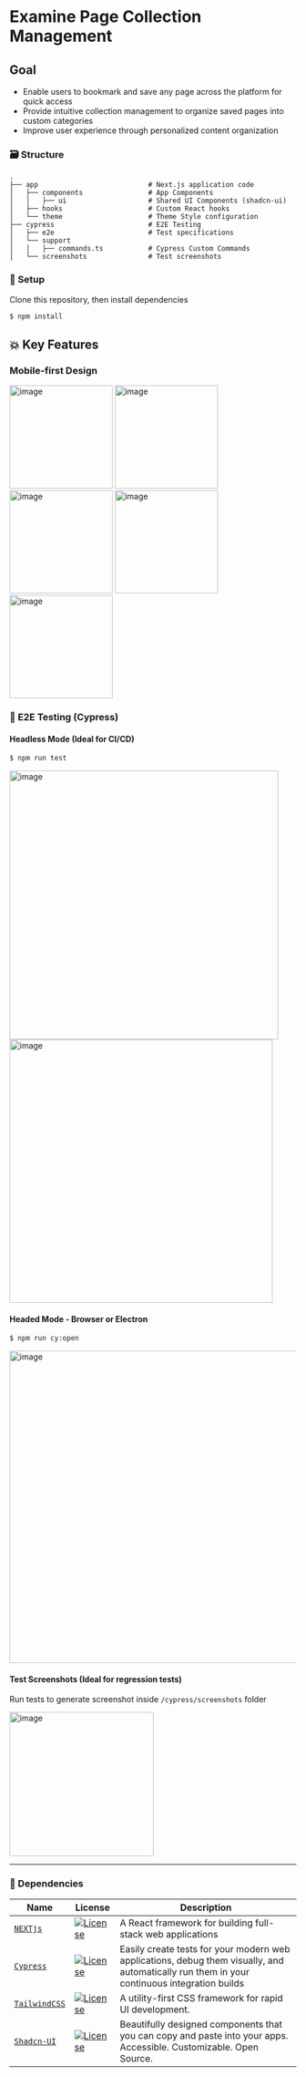 # Examine Page Collection Management

## Goal
- Enable users to bookmark and save any page across the platform for quick access
- Provide intuitive collection management to organize saved pages into custom categories
- Improve user experience through personalized content organization

### 🗃️ Structure
    .
    ├── app                           # Next.js application code
    │   ├── components                # App Components
    │   │   ├── ui                    # Shared UI Components (shadcn-ui)
    │   ├── hooks                     # Custom React hooks
    │   └── theme                     # Theme Style configuration
    ├── cypress                       # E2E Testing
    │   ├── e2e                       # Test specifications
    │   └── support                  
    │   │   ├── commands.ts           # Cypress Custom Commands
    │   └── screenshots               # Test screenshots

### :wrench: Setup

Clone this repository, then install dependencies

```bash
$ npm install
```

## :boom: Key Features

### Mobile-first Design
<img width="181" alt="image" src="https://github.com/user-attachments/assets/7cfe1de4-b597-4ce7-ad13-03870121031f">
<img width="181" alt="image" src="https://github.com/user-attachments/assets/4be8bc34-f187-4743-914c-94dc1ee4f2d0">
<img width="181" alt="image" src="https://github.com/user-attachments/assets/f37ac1af-5271-474f-b7c7-008b9addfd8c">
<img width="181" alt="image" src="https://github.com/user-attachments/assets/709d9fa1-e56e-47df-b52f-b2c2b3c577f9">
<img width="181" alt="image" src="https://github.com/user-attachments/assets/11ee5708-47ce-4c59-a6e7-f85bdd4b0326">



###  🧪  E2E Testing (Cypress)

#### Headless Mode (Ideal for CI/CD)
```bash
$ npm run test
```
<img width="472" alt="image" src="https://github.com/user-attachments/assets/042c2c98-7e41-4004-991a-cbaee69084f7">

<img width="462" alt="image" src="https://github.com/user-attachments/assets/3497a233-c13d-4e4a-8500-001a8b4a4408">


#### Headed Mode - Browser or Electron 
```bash
$ npm run cy:open
```
<img width="548" alt="image" src="https://github.com/user-attachments/assets/4d95cb71-7c96-4660-84f0-809c4ebccfdf">

#### Test Screenshots (Ideal for regression tests)
Run tests to generate screenshot inside `/cypress/screenshots` folder

<img width="253" alt="image" src="https://github.com/user-attachments/assets/9551b3d2-3982-4db0-a907-2df49dc3df2a">

---

### :nut_and_bolt: Dependencies

| Name                                                                               | License                                                                                                                           | Description                                                                                                            
| -- | -- | -- |
| [`NEXTjs`](https://nextjs.org/)                                                 | [![License](https://img.shields.io/badge/License-MIT-green.svg)](https://github.com/vercel/next.js/blob/canary/license.md)                     | A React framework for building full-stack web applications
| [`Cypress`](https://cypress.io/)  | [![License](https://img.shields.io/badge/License-MIT-green.svg)](https://github.com/cypress-io/cypress/blob/develop/LICENSE)                     | Easily create tests for your modern web applications, debug them visually, and automatically run them in your continuous integration builds|
 | [`TailwindCSS`](https://tailwindcss.com/)  | [![License](https://img.shields.io/badge/License-MIT-green.svg)](https://github.com/shadcn-ui/ui/blob/main/LICENSE.md)                     | A utility-first CSS framework for rapid UI development.|
  | [`Shadcn-UI`](https://ui.shadcn.com/)  | [![License](https://img.shields.io/badge/License-MIT-green.svg)](https://github.com/shadcn-ui/ui/blob/main/LICENSE.md)                     | Beautifully designed components that you can copy and paste into your apps. Accessible. Customizable. Open Source.|E_R7P1EVHdgsB4orHxWGAOR9U8yLdONVNe1eS--XV0V7wee2PMwjCdKgS5SqFP-PAVAnPRDX-ctB9lkS?key=EPICO1nsF2BfAVl4JouOjA)


